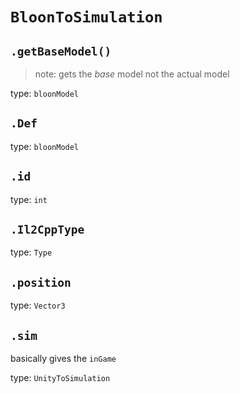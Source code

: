 # `BloonToSimulation`

## `.getBaseModel()`

> note: gets the *base* model not the actual model

type: `bloonModel`

## `.Def`

type: `bloonModel`

## `.id`

type: `int`

## `.Il2CppType`

type: `Type`

## `.position`

type: `Vector3`

## `.sim`

basically gives the `inGame`

type: `UnityToSimulation`